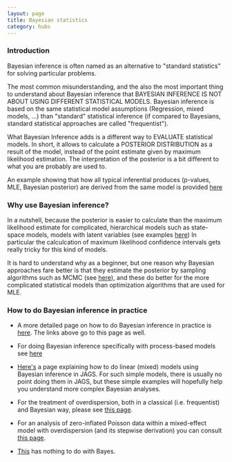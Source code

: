 ```yaml
---
layout: page
title: Bayesian statistics 
category: hubs
---
```


### Introduction

Bayesian inference is often named as an alternative to "standard statistics" for solving particular problems.

The most common misunderstanding, and the also the most important thing to understand about Bayesian inference that BAYESIAN INFERENCE IS NOT ABOUT USING DIFFERENT STATISTICAL MODELS. Bayesian inference is based on the same statistical model assumptions (Regression, mixed models, ...) than "standard" statistical inference (if compared to Bayesians, standard statistical approaches are called "frequentist"). 

What Bayesian Inference adds is a different way to EVALUATE statistical models. In short, it allows to calculate a POSTERIOR DISTRIBUTION as a result of the model, instead of the point estimate given by maximum likelihood estimation. The interpretation of the posterior is a bit different to what you are probably are used to.


An example showing that how all typical inferential produces (p-values, MLE, Bayesian posterior) are derived from the same model is provided [here](https://github.com/florianhartig/LearningBayes/blob/master/CommentedCode/01-Principles/InferenceMethods.md)

### Why use Bayesian inference?

In a nutshell, because the posterior is easier to calculate than the maximum likelihood estimate for complicated, hierarchical models such as state-space models, models with latent variables (see examples [here](https://github.com/florianhartig/LearningBayes/tree/master/CommentedCode/05-HierarchicalAndSpatialModels)) In particular the calculcation of maximum likelihood confidence intervals gets really tricky for this kind of models. 

It is hard to understand why as a beginner, but one reason why Bayesian approaches fare better is that they estimate the posterior by sampling algorithms such as MCMC (see [here](https://github.com/florianhartig/LearningBayes/tree/master/CommentedCode/02-Samplers)), and these do better for the more complicated statistical models than optimization algorithms that are used for MLE.


### How to do Bayesian inference in practice

* A more detailed page on how to do Bayesian inference in practice is [here](http://florianhartig.github.io/LearningBayes/). The links above go to this page as well. 

* For doing Bayesian inference specifically with process-based models see [here](https://github.com/florianhartig/LearningBayes/tree/master/CommentedCode/09-BayesAndProcessBasedModels)

* [Here's](https://biometry.github.io/APES/LectureNotes/StatsCafe/Linear_models_jags.html) a page explaining how to do linear (mixed) models using Bayesian inference in JAGS. For such simple models, there is usually no point doing them in JAGS, but these simple examples will hopefully help you understand more complex Bayesian analyses.

* For the treatment of overdispersion, both in a classical (i.e. frequentist) and Bayesian way, please see [this page](https://biometry.github.io/APES/LectureNotes/2016-JAGS/Overdispersion/Overdispersion.html).

* For an analysis of zero-inflated Poisson data within a mixed-effect model with overdispersion (and its stepwise derivation) you can consult [this page](https://biometry.github.io/APES/LectureNotes/2016-JAGS/ZeroInflation/ZeroInflation_JAGS.html).

* [This](https://biometry.github.io/APES/LectureNotes/2017-Resampling/readme.html) has nothing to do with Bayes.
